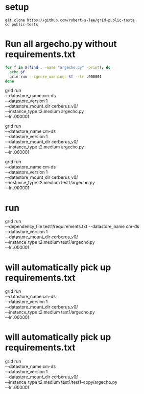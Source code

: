 # setup
```
git clone https://github.com/robert-s-lee/grid-public-tests
cd public-tests
```

# Run all argecho.py without requirements.txt
```bash
for f in $(find . -name "argecho.py" -print); do
  echo $f
  grid run --ignore_warnings $f --lr .000001
done
```


grid run \
--datastore_name cm-ds \
--datastore_version 1 \
--datastore_mount_dir cerberus_v0/ \
--instance_type t2.medium argecho.py \
--lr .000001


grid run \
--datastore_name cm-ds \
--datastore_version 1 \
--datastore_mount_dir cerberus_v0/ \
--instance_type t2.medium argecho.py \
--lr .000001

grid run \
--datastore_name cm-ds \
--datastore_version 1 \
--datastore_mount_dir cerberus_v0/ \
--instance_type t2.medium test1/argecho.py \
--lr .000001


# run
grid run \
--dependency_file test1/requirements.txt
--datastore_name cm-ds \
--datastore_version 1 \
--datastore_mount_dir cerberus_v0/ \
--instance_type t2.medium test1/argecho.py \
--lr .000001

# will automatically pick up requirements.txt

grid run \
--datastore_name cm-ds \
--datastore_version 1 \
--datastore_mount_dir cerberus_v0/ \
--instance_type t2.medium test1/argecho.py \
--lr .000001

# will automatically pick up requirements.txt

grid run \
--datastore_name cm-ds \
--datastore_version 1 \
--datastore_mount_dir cerberus_v0/ \
--instance_type t2.medium test1/test1-copy/argecho.py \
--lr .000001
```

